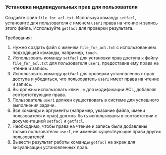 
### Установка индивидуальных прав для пользователя

Создайте файл `file_for_acl.txt`. Используя команду `setfacl`, установите для пользователя с именем `user1` права на чтение и запись этого файла. Используйте `getfacl` для проверки результата.

Требования:
1. Нужно создать файл с именем `file_for_acl.txt` с использованием подходящей команды, например, `touch`.
2. Использовать команду `setfacl` для установки прав доступа к файлу `file_for_acl.txt` для пользователя `user1`, предоставив ему права на чтение и запись.
3. Использовать команду `getfacl` для проверки установленных прав доступа и убедиться, что пользователь `user1` имеет права на чтение и запись.
4. Вы должны использовать ключ `-m` для модификации ACL, добавляя соответствующие права.
5. Пользователь `user1` должен существовать в системе для успешного выполнения задачи.
6. Все команды и аргументы (например, указание файла, имени пользователя и прав) должны быть использованы в соответствии с документацией `setfacl` и `getfacl`.
7. Необходимо, чтобы права на чтение и запись были добавлены только пользователю `user1`, не изменяя существующие права других пользователей.
8. Вывести результат работы команды `getfacl` на экран для визуализации установленных прав.